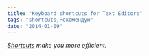 ```yaml
---
title: "Keyboard shortcuts for Text Editors"
tags: "shortcuts,Рекомендую"
date: "2014-01-09"
---
```


_[Shortcuts](https://support.google.com/drive/answer/179738?hl=en "Shortcuts list from Google Docs") make you more efficient._
